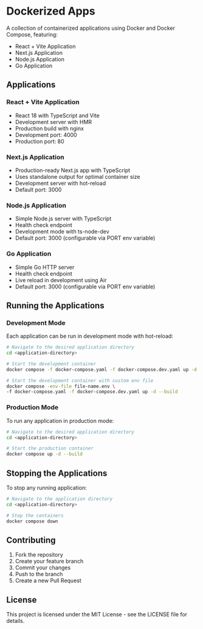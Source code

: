 # Dockerized Apps

A collection of containerized applications using Docker and Docker Compose, featuring:

- React + Vite Application
- Next.js Application
- Node.js Application
- Go Application

## Applications

### React + Vite Application

- React 18 with TypeScript and Vite
- Development server with HMR
- Production build with nginx
- Development port: 4000
- Production port: 80

### Next.js Application

- Production-ready Next.js app with TypeScript
- Uses standalone output for optimal container size
- Development server with hot-reload
- Default port: 3000

### Node.js Application

- Simple Node.js server with TypeScript
- Health check endpoint
- Development mode with ts-node-dev
- Default port: 3000 (configurable via PORT env variable)

### Go Application

- Simple Go HTTP server
- Health check endpoint
- Live reload in development using Air
- Default port: 3000 (configurable via PORT env variable)

## Running the Applications

### Development Mode

Each application can be run in development mode with hot-reload:

```sh
# Navigate to the desired application directory
cd <application-directory>

# Start the development container
docker compose -f docker-compose.yaml -f docker-compose.dev.yaml up -d --build

# Start the development container with custom env file
docker compose -env-file file-name.env \
-f docker-compose.yaml -f docker-compose.dev.yaml up -d --build
```

### Production Mode

To run any application in production mode:

```sh
# Navigate to the desired application directory
cd <application-directory>

# Start the production container
docker compose up -d --build
```

## Stopping the Applications

To stop any running application:

```sh
# Navigate to the application directory
cd <application-directory>

# Stop the containers
docker compose down
```

## Contributing

1. Fork the repository
2. Create your feature branch
3. Commit your changes
4. Push to the branch
5. Create a new Pull Request

## License

This project is licensed under the MIT License - see the LICENSE file for details.
